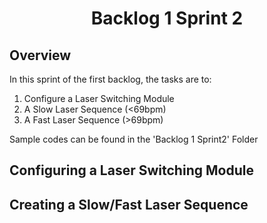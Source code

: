 <h1 align="center">
  Backlog 1 Sprint 2
</h1>

## Overview
In this sprint of the first backlog, the tasks are to:
1. Configure a Laser Switching Module
2. A Slow Laser Sequence (<69bpm)
3. A Fast Laser Sequence (>69bpm)

Sample codes can be found in the 'Backlog 1 Sprint2' Folder

## Configuring a Laser Switching Module

## Creating a Slow/Fast Laser Sequence
